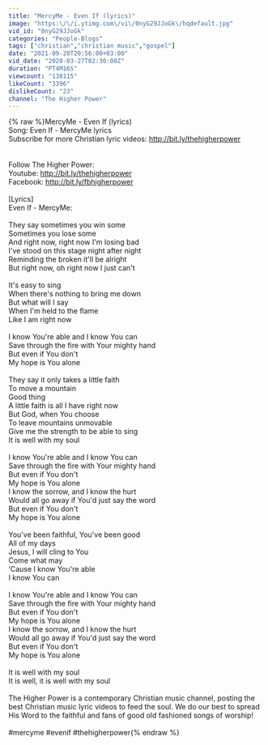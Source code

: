 ```yaml
---
title: "MercyMe - Even If (lyrics)"
image: "https:\/\/i.ytimg.com\/vi\/0nyG29JJoGk\/hqdefault.jpg"
vid_id: "0nyG29JJoGk"
categories: "People-Blogs"
tags: ["christian","christian music","gospel"]
date: "2021-09-20T20:56:00+03:00"
vid_date: "2020-03-27T02:30:00Z"
duration: "PT4M16S"
viewcount: "138115"
likeCount: "3396"
dislikeCount: "23"
channel: "The Higher Power"
---
```

{% raw %}MercyMe - Even If (lyrics)<br />Song: Even If - MercyMe lyrics<br />Subscribe for more Christian lyric videos: <a rel="nofollow" target="blank" href="http://bit.ly/thehigherpower">http://bit.ly/thehigherpower</a><br /><br /><br />Follow The Higher Power:<br />Youtube: <a rel="nofollow" target="blank" href="http://bit.ly/thehigherpower">http://bit.ly/thehigherpower</a><br />Facebook: <a rel="nofollow" target="blank" href="http://bit.ly/fbhigherpower">http://bit.ly/fbhigherpower</a><br /><br />[Lyrics]<br />Even If - MercyMe:<br /><br />They say sometimes you win some<br />Sometimes you lose some<br />And right now, right now I'm losing bad<br />I've stood on this stage night after night<br />Reminding the broken it'll be alright<br />But right now, oh right now I just can't<br /><br />It's easy to sing<br />When there's nothing to bring me down<br />But what will I say<br />When I'm held to the flame<br />Like I am right now<br /><br />I know You're able and I know You can<br />Save through the fire with Your mighty hand<br />But even if You don't<br />My hope is You alone<br /><br />They say it only takes a little faith<br />To move a mountain<br />Good thing<br />A little faith is all I have right now<br />But God, when You choose<br />To leave mountains unmovable<br />Give me the strength to be able to sing<br />It is well with my soul<br /><br />I know You're able and I know You can<br />Save through the fire with Your mighty hand<br />But even if You don't<br />My hope is You alone<br />I know the sorrow, and I know the hurt<br />Would all go away if You'd just say the word<br />But even if You don't<br />My hope is You alone<br /><br />You've been faithful, You've been good<br />All of my days<br />Jesus, I will cling to You<br />Come what may<br />‘Cause I know You're able<br />I know You can<br /><br />I know You're able and I know You can<br />Save through the fire with Your mighty hand<br />But even if You don't<br />My hope is You alone<br />I know the sorrow, and I know the hurt<br />Would all go away if You'd just say the word<br />But even if You don't<br />My hope is You alone<br /><br />It is well with my soul<br />It is well, it is well with my soul<br /><br />The Higher Power is a contemporary Christian music channel, posting the best Christian music lyric videos to feed the soul. We do our best to spread His Word to the faithful and fans of good old fashioned songs of worship!<br /><br />#mercyme #evenif #thehigherpower{% endraw %}
